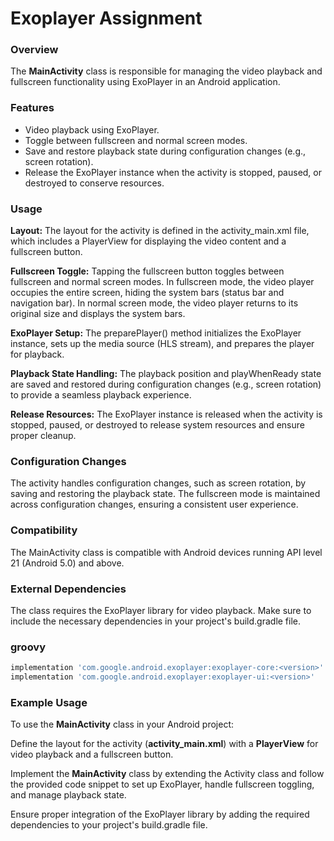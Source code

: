 
# Exoplayer Assignment

### Overview

The **MainActivity** class is responsible for managing the video playback and fullscreen functionality using ExoPlayer in an Android application.

### Features
* Video playback using ExoPlayer.
* Toggle between fullscreen and normal screen modes.
* Save and restore playback state during configuration changes (e.g., screen rotation).
* Release the ExoPlayer instance when the activity is stopped, paused, or destroyed to conserve resources.
### Usage
**Layout:** The layout for the activity is defined in the activity_main.xml file, which includes a PlayerView for displaying the video content and a fullscreen button.

**Fullscreen Toggle:** Tapping the fullscreen button toggles between fullscreen and normal screen modes. In fullscreen mode, the video player occupies the entire screen, hiding the system bars (status bar and navigation bar). In normal screen mode, the video player returns to its original size and displays the system bars.

**ExoPlayer Setup:** The preparePlayer() method initializes the ExoPlayer instance, sets up the media source (HLS stream), and prepares the player for playback.

**Playback State Handling:** The playback position and playWhenReady state are saved and restored during configuration changes (e.g., screen rotation) to provide a seamless playback experience.

**Release Resources:** The ExoPlayer instance is released when the activity is stopped, paused, or destroyed to release system resources and ensure proper cleanup.

### Configuration Changes
The activity handles configuration changes, such as screen rotation, by saving and restoring the playback state. The fullscreen mode is maintained across configuration changes, ensuring a consistent user experience.

### Compatibility
The MainActivity class is compatible with Android devices running API level 21 (Android 5.0) and above.

### External Dependencies
The class requires the ExoPlayer library for video playback. Make sure to include the necessary dependencies in your project's build.gradle file.

### groovy
```groovy
implementation 'com.google.android.exoplayer:exoplayer-core:<version>'
implementation 'com.google.android.exoplayer:exoplayer-ui:<version>'
```
### Example Usage
To use the **MainActivity** class in your Android project:

Define the layout for the activity (**activity_main.xml**) with a **PlayerView** for video playback and a fullscreen button.

Implement the **MainActivity** class by extending the Activity class and follow the provided code snippet to set up ExoPlayer, handle fullscreen toggling, and manage playback state.

Ensure proper integration of the ExoPlayer library by adding the required dependencies to your project's build.gradle file.

